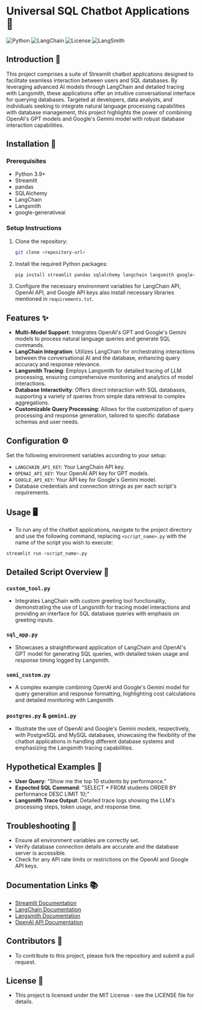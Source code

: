 # Universal SQL Chatbot Applications 🚀

![Python](https://img.shields.io/badge/python-3.9+-blue.svg)
![LangChain](https://img.shields.io/badge/LangChain-Integrated-orange)
![License](https://img.shields.io/badge/license-MIT-green)
![LangSmith](https://img.shields.io/badge/LangSmith-Integrated-orange)

## Introduction 📖

This project comprises a suite of Streamlit chatbot applications designed to facilitate seamless interaction between users and SQL databases. By leveraging advanced AI models through LangChain and detailed tracing with Langsmith, these applications offer an intuitive conversational interface for querying databases. Targeted at developers, data analysts, and individuals seeking to integrate natural language processing capabilities with database management, this project highlights the power of combining OpenAI's GPT models and Google's Gemini model with robust database interaction capabilities.

## Installation 💾

### Prerequisites

- Python 3.9+
- Streamlit
- pandas
- SQLAlchemy
- LangChain
- Langsmith
- google-generativeai

### Setup Instructions

1. Clone the repository:
   ```sh
   git clone <repository-url>
   ```
2. Install the required Python packages:

   ```sh
   pip install streamlit pandas sqlalchemy langchain langsmith google-generativeai
   ```

3. Configure the necessary environment variables for LangChain API, OpenAI API, and Google API keys also install necessary libraries mentioned in `requirements.txt`.

## Features ✨

- **Multi-Model Support**: Integrates OpenAI's GPT and Google's Gemini models to process natural language queries and generate SQL commands.
- **LangChain Integration**: Utilizes LangChain for orchestrating interactions between the conversational AI and the database, enhancing query accuracy and response relevance.
- **Langsmith Tracing**: Employs Langsmith for detailed tracing of LLM processing, ensuring comprehensive monitoring and analytics of model interactions.
- **Database Interactivity**: Offers direct interaction with SQL databases, supporting a variety of queries from simple data retrieval to complex aggregations.
- **Customizable Query Processing**: Allows for the customization of query processing and response generation, tailored to specific database schemas and user needs.

## Configuration ⚙️

Set the following environment variables according to your setup:

- `LANGCHAIN_API_KEY`: Your LangChain API key.
- `OPENAI_API_KEY`: Your OpenAI API key for GPT models.
- `GOOGLE_API_KEY`: Your API key for Google's Gemini model.
- Database credentials and connection strings as per each script's requirements.

## Usage 🖥️

- To run any of the chatbot applications, navigate to the project directory and use the following command, replacing `<script_name>.py` with the name of the script you wish to execute:

```sh
streamlit run <script_name>.py
```

## Detailed Script Overview 📜

### `custom_tool.py`

- Integrates LangChain with custom greeting tool functionality, demonstrating the use of Langsmith for tracing model interactions and providing an interface for SQL database queries with emphasis on greeting inputs.

### `sql_app.py`

- Showcases a straightforward application of LangChain and OpenAI's GPT model for generating SQL queries, with detailed token usage and response timing logged by Langsmith.

### `semi_custom.py`

- A complex example combining OpenAI and Google's Gemini model for query generation and response formatting, highlighting cost calculations and detailed monitoring with Langsmith.

### `postgres.py` & `gemini.py`

- Illustrate the use of OpenAI and Google's Gemini models, respectively, with PostgreSQL and MySQL databases, showcasing the flexibility of the chatbot applications in handling different database systems and emphasizing the Langsmith tracing capabilities.

## Hypothetical Examples 🌟

- **User Query**: "Show me the top 10 students by performance."
- **Expected SQL Command**: "SELECT \* FROM students ORDER BY performance DESC LIMIT 10;"
- **Langsmith Trace Output**: Detailed trace logs showing the LLM's processing steps, token usage, and response time.

## Troubleshooting 🔧

- Ensure all environment variables are correctly set.
- Verify database connection details are accurate and the database server is accessible.
- Check for any API rate limits or restrictions on the OpenAI and Google API keys.

## Documentation Links 📚

- [Streamlit Documentation](https://docs.streamlit.io)
- [LangChain Documentation](https://docs.langchain.com)
- [Langsmith Documentation](https://www.langchain.com/langsmith)
- [OpenAI API Documentation](https://beta.openai.com/docs/)

## Contributors 👥

- To contribute to this project, please fork the repository and submit a pull request.

## License 📝

- This project is licensed under the MIT License - see the LICENSE file for details.

